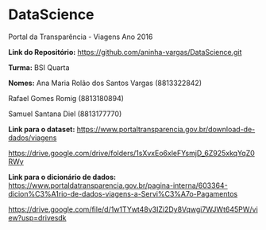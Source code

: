 # DataScience
Portal da Transparência - Viagens Ano 2016

**Link do Repositório:** https://github.com/aninha-vargas/DataScience.git   

**Turma:** BSI Quarta

**Nomes:** 
Ana Maria Rolão dos Santos Vargas (8813322842)   

Rafael Gomes Romig (8813180894)   

Samuel Santana Diel (8813177770)   


**Link para o dataset:** https://www.portaltransparencia.gov.br/download-de-dados/viagens   
   
https://drive.google.com/drive/folders/1sXvxEo6xleFYsmjD_6Z925xkqYqZ0RWy   


**Link para o dicionário de dados:** https://www.portaldatransparencia.gov.br/pagina-interna/603364-dicion%C3%A1rio-de-dados-viagens-a-Servi%C3%A7o-Pagamentos  
   
https://drive.google.com/file/d/1w1TYwt48v3IZi2Dy8Vqwgi7WJWt645PW/view?usp=drivesdk

